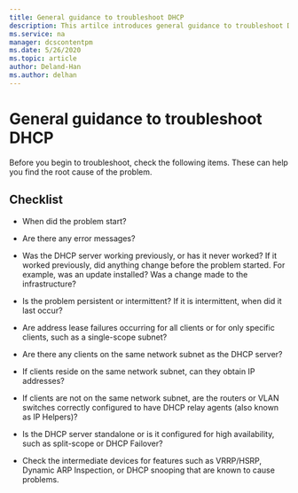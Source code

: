 ```yaml
---
title: General guidance to troubleshoot DHCP
description: This artilce introduces general guidance to troubleshoot DHCP.
ms.service: na
manager: dcscontentpm
ms.date: 5/26/2020
ms.topic: article
author: Deland-Han
ms.author: delhan
---
```

# General guidance to troubleshoot DHCP

Before you begin to troubleshoot, check the following items. These can
help you find the root cause of the problem.

## Checklist

  - When did the problem start?

  - Are there any error messages?

  - Was the DHCP server working previously, or has it never worked?
    If it worked previously, did anything change before the problem started. For example, was an update installed? Was a change made to the infrastructure?

  - Is the problem persistent or intermittent? If it is intermittent, when did it last occur?

  - Are address lease failures occurring for all clients or for only specific clients, such as a single-scope subnet?

  - Are there any clients on the same network subnet as the DHCP server?

  - If clients reside on the same network subnet, can they obtain IP addresses?

  - If clients are not on the same network subnet, are the routers or VLAN switches correctly configured to have DHCP relay agents (also known as IP Helpers)?

  - Is the DHCP server standalone or is it configured for high availability, such as split-scope or DHCP Failover?

  - Check the intermediate devices for features such as VRRP/HSRP, Dynamic ARP Inspection, or DHCP snooping that are known to cause problems.
